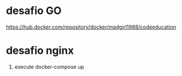 # desafio GO
https://hub.docker.com/repository/docker/madgirl1988/codeeducation

# desafio nginx
1) execute docker-compose up
